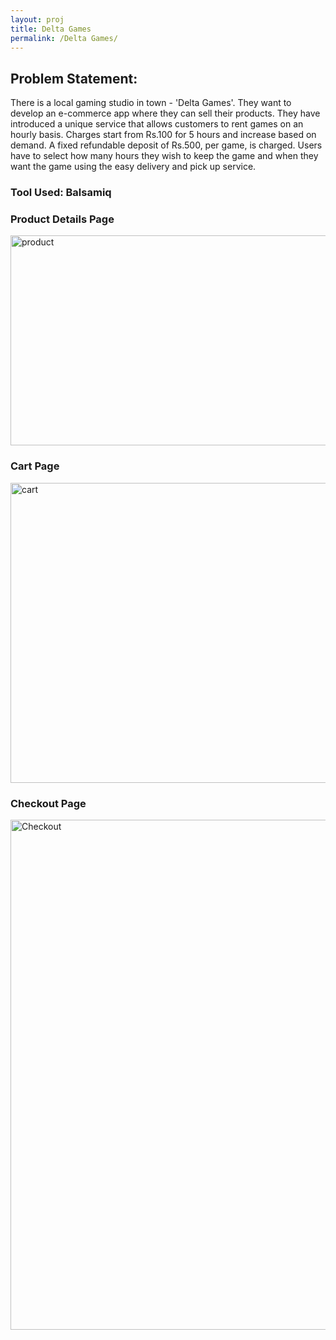 ```yaml
---
layout: proj
title: Delta Games
permalink: /Delta Games/
---
```

## Problem Statement: 

There is a local gaming studio in town - 'Delta Games'. They want to develop an e-commerce app where they can sell their products.
They have introduced a unique service that allows customers to rent games on an hourly basis. Charges start from Rs.100 for 5 hours and increase based on demand. A fixed refundable deposit of Rs.500, per game, is charged. Users have to select how many hours they wish to keep the game and when they want the game using the easy delivery and pick up service.

### Tool Used: Balsamiq

### Product Details Page

<img src="..\img\Delta\W_1.png" style="width: 60vw; height: 35vw;" class="center" alt="product">

### Cart Page

<img src="..\img\Delta\W_2.png" style="width: 58vw; height: 50vw;" class="center" alt="cart">

### Checkout Page

<img src="..\img\Delta\W_3.png" style="width: 60vw; height: 85vw;" class="center" alt="Checkout">
